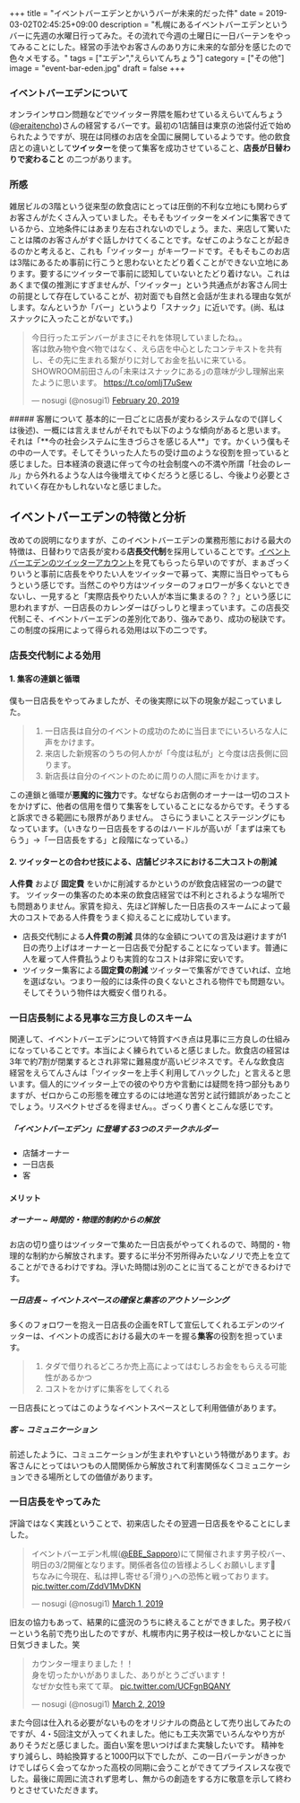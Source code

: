 +++
title = "イベントバーエデンとかいうバーが未来的だった件"
date = 2019-03-02T02:45:25+09:00
description = "札幌にあるイベントバーエデンというバーに先週の水曜日行ってみた。その流れで今週の土曜日に一日バーテンをやってみることにした。経営の手法やお客さんのあり方に未来的な部分を感じたので色々メモする。"
tags = ["エデン","えらいてんちょう"]
category = ["その他"]
image = "event-bar-eden.jpg"
draft = false
+++
### イベントバーエデンについて
オンラインサロン問題などでツイッター界隈を賑わせているえらいてんちょう([@eraitencho](https://twitter.com/eraitencho))さんの経営するバーです。最初の1店舗目は東京の池袋付近で始められたようですが、現在は同様のお店を全国に展開しているようです。他の飲食店との違いとして**ツイッター**を使って集客を成功させていること、**店長が日替わりで変わること** の二つがあります。

### 所感
雑居ビルの3階という従来型の飲食店にとっては圧倒的不利な立地にも関わらずお客さんがたくさん入っていました。そもそもツイッターをメインに集客できているから、立地条件にはあまり左右されないのでしょう。また、来店して驚いたことは隣のお客さんがすぐ話しかけてくることです。なぜこのようなことが起きるのかと考えると、これも「ツイッター」がキーワードです。そもそもこのお店は3階にあるため事前に行こうと思わないとたどり着くことができない立地にあります。要するにツイッターで事前に認知していないとたどり着けない。これはあくまで僕の推測にすぎませんが、「ツイッター」という共通点がお客さん同士の前提として存在していることが、初対面でも自然と会話が生まれる理由な気がします。なんというか「バー」というより「スナック」に近いです。(尚、私はスナックに入ったことがないです。)
<blockquote class="twitter-tweet"><p lang="ja" dir="ltr">今日行ったエデンバーがまさにそれを体現していましたね。。<br>客は飲み物や食べ物ではなく、えら店を中心としたコンテキストを共有し、その先に生まれる繋がりに対してお金を払いに来ている。SHOWROOM前田さんの｢未来はスナックにある｣の意味が少し理解出来たように思います。 <a href="https://t.co/omIjT7uSew">https://t.co/omIjT7uSew</a></p>&mdash; nosugi (@nosugi1) <a href="https://twitter.com/nosugi1/status/1098227254457319426?ref_src=twsrc%5Etfw">February 20, 2019</a></blockquote> <script async src="https://platform.twitter.com/widgets.js" charset="utf-8"></script>
##### 客層について
基本的に一日ごとに店長が変わるシステムなので(詳しくは後述)、一概には言えませんがそれでも以下のような傾向があると思います。
それは「**今の社会システムに生きづらさを感じる人**」です。かくいう僕もその中の一人です。そしてそういった人たちの受け皿のような役割を担っていると感じました。日本経済の衰退に伴って今の社会制度への不満や所謂「社会のレール」から外れるような人は今後増えてゆくだろうと感じるし、今後より必要とされていく存在かもしれないなと感じました。

## イベントバーエデンの特徴と分析
改めての説明になりますが、このイベントバーエデンの業務形態における最大の特徴は、日替わりで店長が変わる**店長交代制**を採用していることです。[イベントバーエデンのツイッターアカウント](https://twitter.com/Eventbar_Eden)を見てもらったら早いのですが、まぁざっくりいうと事前に店長をやりたい人をツイッターで募って、実際に当日やってもらうという感じです。当然このやり方はツイッターのフォロワーが多くないとできないし、一見すると「実際店長やりたい人が本当に集まるの？？」という感じに思われますが、一日店長のカレンダーはびっしりと埋まっています。この店長交代制こそ、イベントバーエデンの差別化であり、強みであり、成功の秘訣です。
この制度の採用によって得られる効用は以下の二つです。

### 店長交代制による効用
#### 1. 集客の連鎖と循環
僕も一日店長をやってみましたが、その後実際に以下の現象が起こっていました。

> 1. 一日店長は自分のイベントの成功のために当日までにいろいろな人に声をかけます。
> 2. 来店した新規客のうちの何人かが「今度は私が」と今度は店長側に回ります。
> 3. 新店長は自分のイベントのために周りの人間に声をかけます。

この連鎖と循環が**悪魔的に強力**です。なぜならお店側のオーナーは一切のコストをかけずに、他者の信用を借りて集客をしていることになるからです。そうすると訴求できる範囲にも限界がありません。
さらにうまいことステージングにもなっています。（いきなり一日店長をするのはハードルが高いが「まずは来てもらう」→「一日店長をする」と段階になっている。）

#### 2. ツイッターとの合わせ技による、店舗ビジネスにおける二大コストの削減
**人件費** および **固定費** をいかに削減するかというのが飲食店経営の一つの鍵です。
ツイッターの集客のため本来の飲食店経営では不利とされるような場所でも問題ありません。家賃を抑え、先ほど詳解した一日店長のスキームによって最大のコストである人件費をうまく抑えることに成功しています。

- 店長交代制による**人件費の削減**
具体的な金額についての言及は避けますが1日の売り上げはオーナーと一日店長で分配することになっています。普通に人を雇って人件費払うよりも実質的なコストは非常に安いです。
- ツイッター集客による**固定費の削減**
ツイッターで集客ができていれば、立地を選ばない。つまり一般的には条件の良くないとされる物件でも問題ない。そしてそういう物件は大概安く借りれる。

### 一日店長制による見事な三方良しのスキーム
関連して、イベントバーエデンについて特質すべき点は見事に三方良しの仕組みになっていることです。本当によく練られていると感じました。飲食店の経営は3年で約7割が閉業するとされ非常に難易度が高いビジネスです。そんな飲食店経営をえらてんさんは「ツイッターを上手く利用してハックした」と言えると思います。個人的にツイッター上での彼のやり方や言動には疑問を持つ部分もありますが、ゼロからこの形態を確立するのには地道な苦労と試行錯誤があったことでしょう。リスペクトせざるを得ません。。ざっくり書くとこんな感じです。

##### 「イベントバーエデン」に登場する3つのステークホルダー
- 店舗オーナー
- 一日店長
- 客

#### メリット
##### オーナー ~ 時間的・物理的制約からの解放
お店の切り盛りはツイッターで集めた一日店長がやってくれるので、時間的・物理的な制約から解放されます。要するに半分不労所得みたいなノリで売上を立てることができるわけですね。浮いた時間は別のことに当てることができるわけです。

##### 一日店長 ~ イベントスペースの確保と集客のアウトソーシング
多くのフォロワーを抱え一日店長の企画をRTして宣伝してくれるエデンのツイッターは、イベントの成否における最大のキーを握る**集客**の役割を担っています。

> 1. タダで借りれるどころか売上高によってはむしろお金をもらえる可能性があるかつ
> 2.  コストをかけずに集客をしてくれる

一日店長にとってはこのようなイベントスペースとして利用価値があります。
##### 客 ~ コミュニケーション
前述したように、コミュニケーションが生まれやすいという特徴があります。お客さんにとってはいつもの人間関係から解放されて利害関係なくコミュニケーションできる場所としての価値があります。


### 一日店長をやってみた
評論ではなく実践ということで、初来店したその翌週一日店長をやることにしました。
<blockquote class="twitter-tweet"><p lang="ja" dir="ltr">イベントバーエデン札幌(<a href="https://twitter.com/EBE_Sapporo?ref_src=twsrc%5Etfw">@EBE_Sapporo</a>)にて開催されます男子校バー、明日の3/2開催となります。関係者各位の皆様よろしくお願いします🙇<br>ちなみに今現在、私は押し寄せる｢滑り｣への恐怖と戦っております。 <a href="https://t.co/ZddV1MvDKN">pic.twitter.com/ZddV1MvDKN</a></p>&mdash; nosugi (@nosugi1) <a href="https://twitter.com/nosugi1/status/1101419366489288704?ref_src=twsrc%5Etfw">March 1, 2019</a></blockquote> <script async src="https://platform.twitter.com/widgets.js" charset="utf-8"></script>

旧友の協力もあって、結果的に盛況のうちに終えることができました。男子校バーという名前で売り出したのですが、札幌市内に男子校は一校しかないことに当日気づきました。笑
<blockquote class="twitter-tweet"><p lang="ja" dir="ltr">カウンター埋まりました！！<br>身を切ったかいがありました、ありがとうございます！<br>なぜか女性も来てて草。 <a href="https://t.co/UCFgnBQANY">pic.twitter.com/UCFgnBQANY</a></p>&mdash; nosugi (@nosugi1) <a href="https://twitter.com/nosugi1/status/1101829944168992768?ref_src=twsrc%5Etfw">March 2, 2019</a></blockquote> <script async src="https://platform.twitter.com/widgets.js" charset="utf-8"></script>

また今回は仕入れる必要がないものをオリジナルの商品として売り出してみたのですが、4・5回注文が入ってくれました。他にも工夫次第でいろんなやり方がありそうだと感じました。面白い案を思いつけばまた実験したいです。
精神をすり減らし、時給換算すると1000円以下でしたが、この一日バーテンがきっかけでしばらく会ってなかった高校の同期に会うことができてプライスレスな夜でした。最後に周囲に流されず思考し、無からの創造をする方に敬意を示して終わりとさせていただきます。
